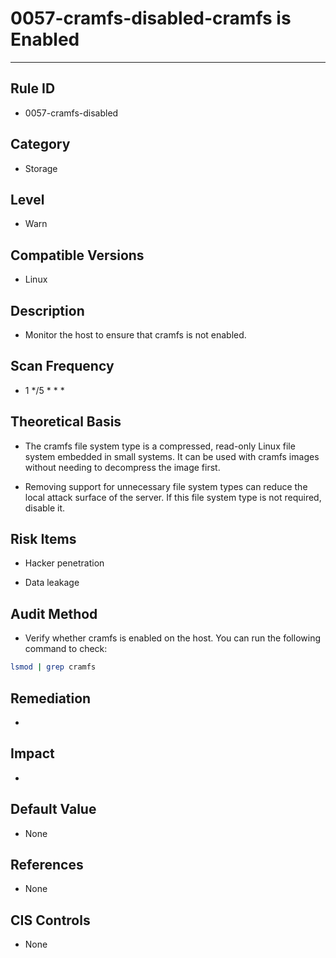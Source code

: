 # 0057-cramfs-disabled-cramfs is Enabled
---

## Rule ID

- 0057-cramfs-disabled


## Category

- Storage


## Level

- Warn


## Compatible Versions

- Linux


## Description

- Monitor the host to ensure that cramfs is not enabled.


## Scan Frequency

- 1 */5 * * *


## Theoretical Basis

- The cramfs file system type is a compressed, read-only Linux file system embedded in small systems. It can be used with cramfs images without needing to decompress the image first.

- Removing support for unnecessary file system types can reduce the local attack surface of the server. If this file system type is not required, disable it.


## Risk Items

- Hacker penetration

- Data leakage


## Audit Method

- Verify whether cramfs is enabled on the host. You can run the following command to check:

```bash
lsmod | grep cramfs
```


## Remediation

- 


## Impact

- 


## Default Value

- None


## References

- None


## CIS Controls

- None